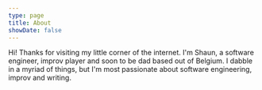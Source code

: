 ```yaml
---
type: page
title: About
showDate: false
---
```


Hi! Thanks for visiting my little corner of the internet. I'm Shaun, a software engineer, improv player and soon to be dad based out of Belgium. I dabble in a myriad of things, but I'm most passionate about software engineering, improv and writing.
